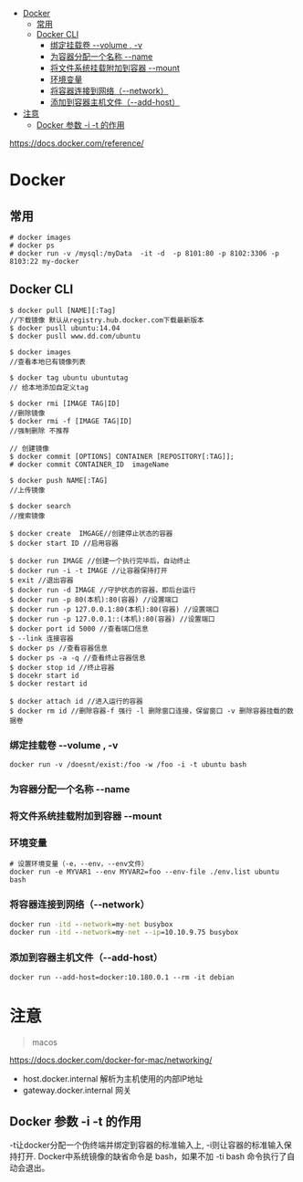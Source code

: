 <!-- TOC -->

- [Docker](#docker)
    - [常用](#常用)
    - [Docker CLI](#docker-cli)
        - [绑定挂载卷 --volume , -v](#绑定挂载卷---volume---v)
        - [为容器分配一个名称 --name](#为容器分配一个名称---name)
        - [将文件系统挂载附加到容器 --mount](#将文件系统挂载附加到容器---mount)
        - [环境变量](#环境变量)
        - [将容器连接到网络（--network）](#将容器连接到网络--network)
        - [添加到容器主机文件（--add-host）](#添加到容器主机文件--add-host)
- [注意](#注意)
    - [Docker 参数 -i -t 的作用](#docker-参数--i--t-的作用)

<!-- /TOC -->

https://docs.docker.com/reference/

# Docker

## 常用

```
# docker images
# docker ps
# docker run -v /mysql:/myData  -it -d  -p 8101:80 -p 8102:3306 -p 8103:22 my-docker
```

## Docker CLI


```
$ docker pull [NAME][:Tag]
//下载镜像 默认从registry.hub.docker.com下载最新版本
$ docker pusll ubuntu:14.04
$ docker pusll www.dd.com/ubuntu
```

```
$ docker images
//查看本地已有镜像列表
```

```
$ docker tag ubuntu ubuntutag
// 给本地添加自定义tag
```

```
$ docker rmi [IMAGE TAG|ID]
//删除镜像
$ docker rmi -f [IMAGE TAG|ID]
//强制删除 不推荐
```

```
// 创建镜像
$ docker commit [OPTIONS] CONTAINER [REPOSITORY[:TAG]];
# docker commit CONTAINER_ID  imageName
```

```
$ docker push NAME[:TAG]
//上传镜像
```

```
$ docker search 
//搜索镜像
```

```
$ docker create  IMGAGE//创建停止状态的容器
$ docker start ID //启用容器
```


```
$ docker run IMAGE //创建一个执行完毕后，自动终止
$ docker run -i -t IMAGE //让容器保持打开
$ exit //退出容器
$ docker run -d IMAGE //守护状态的容器，即后台运行
$ docker run -p 80(本机):80(容器) //设置端口
$ docker run -p 127.0.0.1:80(本机):80(容器) //设置端口
$ docker run -p 127.0.0.1::(本机):80(容器) //设置端口
$ docker port id 5000 //查看端口信息
$ --link 连接容器
$ docker ps //查看容器信息
$ docker ps -a -q //查看终止容器信息
$ docker stop id //终止容器
$ docekr start id
$ docker restart id

$ docker attach id //进入运行的容器
$ docker rm id //删除容器-f 强行 -l 删除窗口连接，保留窗口 -v 删除容器挂载的数据卷
```

### 绑定挂载卷 --volume , -v

```
docker run -v /doesnt/exist:/foo -w /foo -i -t ubuntu bash
```

### 为容器分配一个名称 --name



### 将文件系统挂载附加到容器 --mount



### 环境变量

```
# 设置环境变量（-e，--env，--env文件）
docker run -e MYVAR1 --env MYVAR2=foo --env-file ./env.list ubuntu bash
```

### 将容器连接到网络（--network）

```cmd
docker run -itd --network=my-net busybox
docker run -itd --network=my-net --ip=10.10.9.75 busybox
```

### 添加到容器主机文件（--add-host）

```
docker run --add-host=docker:10.180.0.1 --rm -it debian
```

# 注意

> macos

https://docs.docker.com/docker-for-mac/networking/

* host.docker.internal 解析为主机使用的内部IP地址
* gateway.docker.internal 网关

## Docker 参数 -i -t 的作用

-t让docker分配一个伪终端并绑定到容器的标准输入上, -i则让容器的标准输入保持打开.
Docker中系统镜像的缺省命令是 bash，如果不加 -ti bash 命令执行了自动会退出。